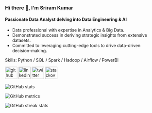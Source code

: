 ### Hi there 👋, I'm Sriram Kumar
#### Passionate Data Analyst delving into Data Engineering & AI
- Data professional with expertise in Analytics & Big Data.
- Demonstrated success in deriving strategic insights from extensive datasets.
- Committed to leveraging cutting-edge tools to drive data-driven decision-making.

Skills: Python / SQL / Spark / Hadoop / Airflow / PowerBI



[<img src='https://cdn.jsdelivr.net/npm/simple-icons@3.0.1/icons/github.svg' alt='github' height='40'>](https://github.com/batteringram-dev)  [<img src='https://cdn.jsdelivr.net/npm/simple-icons@3.0.1/icons/linkedin.svg' alt='linkedin' height='40'>](https://www.linkedin.com/in/sriramkumar2001/)  [<img src='https://cdn.jsdelivr.net/npm/simple-icons@3.0.1/icons/twitter.svg' alt='twitter' height='40'>](https://twitter.com/batteringramdev)  [<img src='https://cdn.jsdelivr.net/npm/simple-icons@3.0.1/icons/stackoverflow.svg' alt='stackoverflow' height='40'>](https://stackoverflow.com/users/3696698)  

![GitHub stats](https://github-readme-stats.vercel.app/api?username=batteringram-dev&show_icons=true)  

![GitHub metrics](https://metrics.lecoq.io/batteringram-dev)  

![GitHub streak stats](https://streak-stats.demolab.com/?user=batteringram-dev)  

